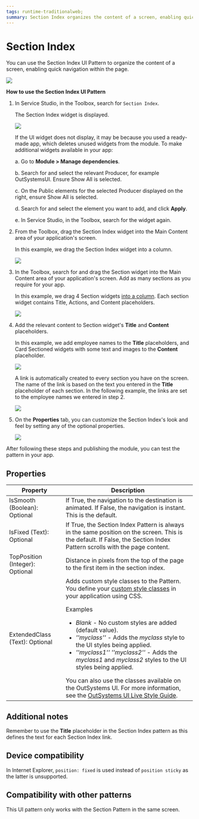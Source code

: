 ```yaml
---
tags: runtime-traditionalweb; 
summary: Section Index organizes the content of a screen, enabling quick navigation within the page.
---
```


# Section Index

You can use the Section Index UI Pattern to organize the content of a screen, enabling quick navigation within the page.

![](<images/sectionindex-7-ss.png>)

**How to use the Section Index UI Pattern**

1. In Service Studio, in the Toolbox, search for `Section Index`.

    The Section Index widget is displayed.

    ![](<images/sectionindex-8-ss.png>)

    If the UI widget does not display, it may be because you used a ready-made app, which deletes unused widgets from the module. To make additional widgets available in your app:

    a. Go to **Module > Manage dependencies**.

    b. Search for and select the relevant Producer, for example OutSystemsUI. Ensure Show All is selected. 

    c. On the Public elements for the selected Producer displayed on the right, ensure Show All is selected.
    
    d. Search for and select the element you want to add, and click **Apply**. 
    
    e. In Service Studio, in the Toolbox, search for the widget again.

1. From the Toolbox, drag the Section Index widget into the Main Content area of your application's screen.

    In this example, we drag the Section Index widget into a column. 

    ![](<images/sectionindex-2-ss.png>)

1. In the Toolbox, search for and drag the Section widget into the Main Content area of your application's screen. Add as many sections as you require for your app.

    In this example, we drag 4 Section widgets [into a column](../../../../../develop/ui/patterns/web/structure/columns.md). Each section widget contains Title, Actions, and Content placeholders. 

    ![](<images/sectionindex-5-ss.png>)

1. Add the relevant content to Section widget's **Title** and **Content** placeholders.

    In this example, we add employee names to the **Title** placeholders, and Card Sectioned widgets with some text and images to the **Content** placeholder.

    ![](<images/sectionindex-1-ss.png>)

    A link is automatically created to every section you have on the screen. The name of the link is based on the text you entered in the **Title** placeholder of each section. In the following example, the links are set to the employee names we entered in step 2.

    ![](<images/sectionindex-3-ss.png>)

1. On the **Properties** tab, you can customize the Section Index's look and feel by setting any of the optional properties.

    ![](<images/sectionindex-6-ss.png>)

After following these steps and publishing the module, you can test the pattern in your app.

## Properties

| **Property** |  **Description** |
|---|---|
| IsSmooth (Boolean): Optional  |  If True, the navigation to the destination is animated. If False, the navigation is instant. This is the default. |
| IsFixed (Text): Optional  | If True, the Section Index Pattern is always in the same position on the screen. This is the default. If False, the Section Index Pattern scrolls with the page content. |
| TopPosition (Integer): Optional  |  Distance in pixels from the top of the page to the first item in the section index.  |
| ExtendedClass (Text): Optional | Adds custom style classes to the Pattern. You define your [custom style classes](../../../../../develop/ui/look-feel/css.md) in your application using CSS. <p>Examples <ul><li>_Blank_ - No custom styles are added (default value).</li><li>_''myclass''_ - Adds the _myclass_ style to the UI styles being applied.</li><li>_''myclass1'' ''myclass2''_ - Adds the _myclass1_ and _myclass2_ styles to the UI styles being applied.</li></ul></p>You can also use the classes available on the OutSystems UI. For more information, see the [OutSystems UI Live Style Guide](https://outsystemsui.outsystems.com/StyleGuidePreview/Styles). |
  
## Additional notes

Remember to use the **Title** placeholder in the Section Index pattern as this defines the text for each Section Index link.

## Device compatibility

In Internet Explorer, `position: fixed` is used instead of `position sticky` as the latter is unsupported.

## Compatibility with other patterns

This UI pattern only works with the Section Pattern in the same screen.
